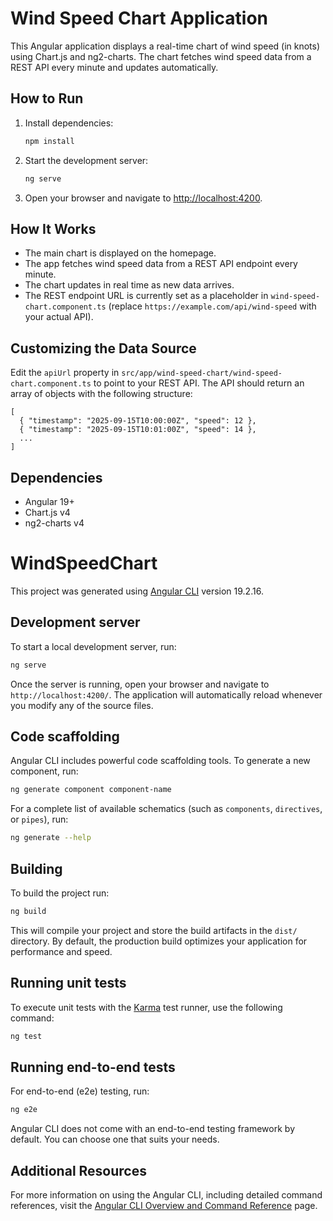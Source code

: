 # Wind Speed Chart Application

This Angular application displays a real-time chart of wind speed (in knots) using Chart.js and ng2-charts. The chart fetches wind speed data from a REST API every minute and updates automatically.

## How to Run

1. Install dependencies:
	```bash
	npm install
	```
2. Start the development server:
	```bash
	ng serve
	```
3. Open your browser and navigate to [http://localhost:4200](http://localhost:4200).

## How It Works

- The main chart is displayed on the homepage.
- The app fetches wind speed data from a REST API endpoint every minute.
- The chart updates in real time as new data arrives.
- The REST endpoint URL is currently set as a placeholder in `wind-speed-chart.component.ts` (replace `https://example.com/api/wind-speed` with your actual API).

## Customizing the Data Source

Edit the `apiUrl` property in `src/app/wind-speed-chart/wind-speed-chart.component.ts` to point to your REST API. The API should return an array of objects with the following structure:

```
[
  { "timestamp": "2025-09-15T10:00:00Z", "speed": 12 },
  { "timestamp": "2025-09-15T10:01:00Z", "speed": 14 },
  ...
]
```

## Dependencies

- Angular 19+
- Chart.js v4
- ng2-charts v4
# WindSpeedChart

This project was generated using [Angular CLI](https://github.com/angular/angular-cli) version 19.2.16.

## Development server

To start a local development server, run:

```bash
ng serve
```

Once the server is running, open your browser and navigate to `http://localhost:4200/`. The application will automatically reload whenever you modify any of the source files.

## Code scaffolding

Angular CLI includes powerful code scaffolding tools. To generate a new component, run:

```bash
ng generate component component-name
```

For a complete list of available schematics (such as `components`, `directives`, or `pipes`), run:

```bash
ng generate --help
```

## Building

To build the project run:

```bash
ng build
```

This will compile your project and store the build artifacts in the `dist/` directory. By default, the production build optimizes your application for performance and speed.

## Running unit tests

To execute unit tests with the [Karma](https://karma-runner.github.io) test runner, use the following command:

```bash
ng test
```

## Running end-to-end tests

For end-to-end (e2e) testing, run:

```bash
ng e2e
```

Angular CLI does not come with an end-to-end testing framework by default. You can choose one that suits your needs.

## Additional Resources

For more information on using the Angular CLI, including detailed command references, visit the [Angular CLI Overview and Command Reference](https://angular.dev/tools/cli) page.
